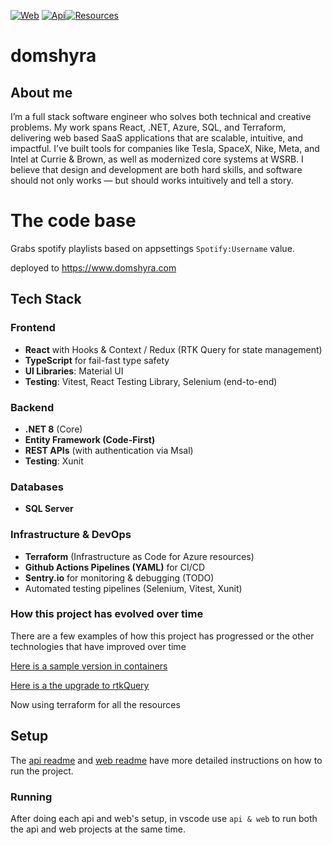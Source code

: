 [![Web](https://github.com/domshyra/domshyra/actions/workflows/web.yml/badge.svg?branch=main)](https://github.com/domshyra/domshyra/actions/workflows/web.yml) [![Api](https://github.com/domshyra/domshyra/actions/workflows/api.yml/badge.svg)](https://github.com/domshyra/domshyra/actions/workflows/api.yml)[![Resources](https://github.com/domshyra/domshyra/actions/workflows/terraform_apply.yml/badge.svg)](https://github.com/domshyra/domshyra/actions/workflows/terraform_apply.yml)
# domshyra 

## About me
I’m a full stack software engineer who solves both technical and creative problems. My work spans React, .NET, Azure, SQL, and Terraform, delivering web based SaaS applications that are scalable, intuitive, and impactful. I’ve built tools for companies like Tesla, SpaceX, Nike, Meta, and Intel at Currie & Brown, as well as modernized core systems at WSRB. I believe that design and development are both hard skills, and software should not only works — but should works intuitively and tell a story.

# The code base

Grabs spotify playlists based on appsettings `Spotify:Username` value.

deployed to https://www.domshyra.com


## Tech Stack 

### Frontend
- **React** with Hooks & Context / Redux (RTK Query for state management)  
- **TypeScript** for fail-fast type safety  
- **UI Libraries**: Material UI  
- **Testing**: Vitest, React Testing Library, Selenium (end-to-end)  

### Backend
- **.NET 8** (Core)  
- **Entity Framework (Code-First)**  
- **REST APIs** (with authentication via Msal)
- **Testing**: Xunit  

### Databases
- **SQL Server**  

### Infrastructure & DevOps
- **Terraform** (Infrastructure as Code for Azure resources)  
- **Github Actions Pipelines (YAML)** for CI/CD  
- **Sentry.io** for monitoring & debugging  (TODO)
- Automated testing pipelines (Selenium, Vitest, Xunit)  


### How this project has evolved over time 

There are a few examples of how this project has progressed or the other technologies that have improved over time

[Here is a sample version in containers](https://github.com/domshyra-s-playground/containersDemo) 

[Here is a the upgrade to rtkQuery](https://github.com/domshyra-s-playground/rtkQueryDemo) 

Now using terraform for all the resources

## Setup
The [api readme](./Api/README.md#Setup) and [web readme](./Web/README.md#Setup) have more detailed instructions on how to run the project.


### Running 

After doing each api and web's setup, in vscode use `api & web` to run both the api and web projects at the same time.

